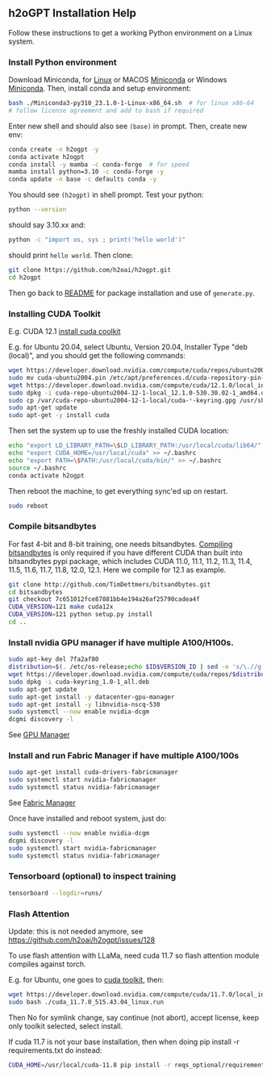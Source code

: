 ## h2oGPT Installation Help

Follow these instructions to get a working Python environment on a Linux system.

### Install Python environment

Download Miniconda, for [Linux](https://repo.anaconda.com/miniconda/Miniconda3-py310_23.1.0-1-Linux-x86_64.sh) or MACOS [Miniconda](https://docs.conda.io/en/latest/miniconda.html#macos-installers) or Windows [Miniconda](https://repo.anaconda.com/miniconda/Miniconda3-latest-Windows-x86_64.exe).  Then, install conda and setup environment:
```bash
bash ./Miniconda3-py310_23.1.0-1-Linux-x86_64.sh  # for linux x86-64
# follow license agreement and add to bash if required
```
Enter new shell and should also see `(base)` in prompt.  Then, create new env:
```bash
conda create -n h2ogpt -y
conda activate h2ogpt
conda install -y mamba -c conda-forge  # for speed
mamba install python=3.10 -c conda-forge -y
conda update -n base -c defaults conda -y
```
You should see `(h2ogpt)` in shell prompt.  Test your python:
```bash
python --version
```
should say 3.10.xx and:
```bash
python -c "import os, sys ; print('hello world')"
```
should print `hello world`.  Then clone:
```bash
git clone https://github.com/h2oai/h2ogpt.git
cd h2ogpt
```
Then go back to [README](../README.md) for package installation and use of `generate.py`.

### Installing CUDA Toolkit

E.g. CUDA 12.1 [install cuda coolkit](https://developer.nvidia.com/cuda-downloads?target_os=Linux&target_arch=x86_64&Distribution=Ubuntu&target_version=22.04&target_type=deb_local)

E.g. for Ubuntu 20.04, select Ubuntu, Version 20.04, Installer Type "deb (local)", and you should get the following commands:
```bash
wget https://developer.download.nvidia.com/compute/cuda/repos/ubuntu2004/x86_64/cuda-ubuntu2004.pin
sudo mv cuda-ubuntu2004.pin /etc/apt/preferences.d/cuda-repository-pin-600
wget https://developer.download.nvidia.com/compute/cuda/12.1.0/local_installers/cuda-repo-ubuntu2004-12-1-local_12.1.0-530.30.02-1_amd64.deb
sudo dpkg -i cuda-repo-ubuntu2004-12-1-local_12.1.0-530.30.02-1_amd64.deb
sudo cp /var/cuda-repo-ubuntu2004-12-1-local/cuda-*-keyring.gpg /usr/share/keyrings/
sudo apt-get update
sudo apt-get -y install cuda
```

Then set the system up to use the freshly installed CUDA location:
```bash
echo "export LD_LIBRARY_PATH=\$LD_LIBRARY_PATH:/usr/local/cuda/lib64/" >> ~/.bashrc
echo "export CUDA_HOME=/usr/local/cuda" >> ~/.bashrc
echo "export PATH=\$PATH:/usr/local/cuda/bin/" >> ~/.bashrc
source ~/.bashrc
conda activate h2ogpt
```

Then reboot the machine, to get everything sync'ed up on restart.
```bash
sudo reboot
```

### Compile bitsandbytes

For fast 4-bit and 8-bit training, one needs bitsandbytes.  [Compiling bitsandbytes](https://github.com/TimDettmers/bitsandbytes/blob/main/compile_from_source.md) is only required if you have different CUDA than built into bitsandbytes pypi package,
which includes CUDA 11.0, 11.1, 11.2, 11.3, 11.4, 11.5, 11.6, 11.7, 11.8, 12.0, 12.1.  Here we compile for 12.1 as example.
```bash
git clone http://github.com/TimDettmers/bitsandbytes.git
cd bitsandbytes
git checkout 7c651012fce87881bb4e194a26af25790cadea4f
CUDA_VERSION=121 make cuda12x
CUDA_VERSION=121 python setup.py install
cd ..
```

### Install nvidia GPU manager if have multiple A100/H100s.
```bash
sudo apt-key del 7fa2af80
distribution=$(. /etc/os-release;echo $ID$VERSION_ID | sed -e 's/\.//g')
wget https://developer.download.nvidia.com/compute/cuda/repos/$distribution/x86_64/cuda-keyring_1.0-1_all.deb
sudo dpkg -i cuda-keyring_1.0-1_all.deb
sudo apt-get update
sudo apt-get install -y datacenter-gpu-manager
sudo apt-get install -y libnvidia-nscq-530
sudo systemctl --now enable nvidia-dcgm
dcgmi discovery -l
```
See [GPU Manager](https://docs.nvidia.com/datacenter/dcgm/latest/user-guide/getting-started.html)

### Install and run Fabric Manager if have multiple A100/100s

```bash
sudo apt-get install cuda-drivers-fabricmanager
sudo systemctl start nvidia-fabricmanager
sudo systemctl status nvidia-fabricmanager
```
See [Fabric Manager](https://docs.nvidia.com/datacenter/tesla/fabric-manager-user-guide/index.html)

Once have installed and reboot system, just do:

```bash
sudo systemctl --now enable nvidia-dcgm
dcgmi discovery -l
sudo systemctl start nvidia-fabricmanager
sudo systemctl status nvidia-fabricmanager
```

### Tensorboard (optional) to inspect training

```bash
tensorboard --logdir=runs/
```

### Flash Attention

Update: this is not needed anymore, see https://github.com/h2oai/h2ogpt/issues/128

To use flash attention with LLaMa, need cuda 11.7 so flash attention module compiles against torch.

E.g. for Ubuntu, one goes to [cuda toolkit](https://developer.nvidia.com/cuda-11-7-0-download-archive?target_os=Linux&target_arch=x86_64&Distribution=Ubuntu&target_version=20.04&target_type=runfile_local), then:
```bash
wget https://developer.download.nvidia.com/compute/cuda/11.7.0/local_installers/cuda_11.7.0_515.43.04_linux.run
sudo bash ./cuda_11.7.0_515.43.04_linux.run
```
Then No for symlink change, say continue (not abort), accept license, keep only toolkit selected, select install.

If cuda 11.7 is not your base installation, then when doing pip install -r requirements.txt do instead:
```bash
CUDA_HOME=/usr/local/cuda-11.8 pip install -r reqs_optional/requirements_optional_flashattention.txt
```
